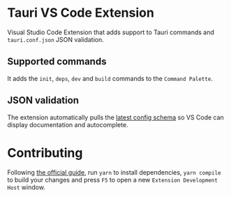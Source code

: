 # Tauri VS Code Extension

Visual Studio Code Extension that adds support to Tauri commands and
`tauri.conf.json` JSON validation.

## Supported commands

It adds the `init`, `deps`, `dev` and `build` commands to the `Command Palette`.

## JSON validation

The extension automatically pulls the
[latest config schema](https://github.com/tauri-apps/tauri/blob/dev/tooling/cli/schema.json)
so VS Code can display documentation and autocomplete.

# Contributing

Following
[the official guide](https://code.visualstudio.com/api/get-started/your-first-extension),
run `yarn` to install dependencies, `yarn compile` to build your changes and
press `F5` to open a new `Extension Development Host` window.
